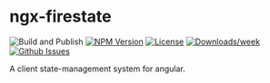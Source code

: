 # ngx-firestate
<!-- [START badges] -->
![Build and Publish](https://github.com/benwinding/ngx-firestate/workflows/Build%20and%20Publish/badge.svg)
[![NPM Version](https://img.shields.io/npm/v/ngx-firestate.svg)](https://www.npmjs.com/package/ngx-firestate) 
[![License](https://img.shields.io/npm/l/ngx-firestate.svg)](https://github.com/benwinding/ngx-firestate/blob/master/LICENSE) 
[![Downloads/week](https://img.shields.io/npm/dm/ngx-firestate.svg)](https://www.npmjs.com/package/ngx-firestate) 
[![Github Issues](https://img.shields.io/github/issues/benwinding/ngx-firestate.svg)](https://github.com/benwinding/ngx-firestate)
<!-- [END badges] -->

A client state-management system for angular.

